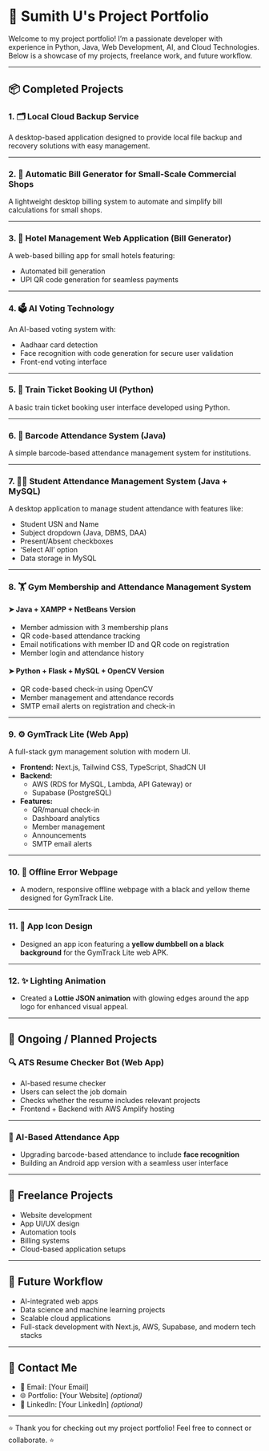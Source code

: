# 🚀 Sumith U's Project Portfolio

Welcome to my project portfolio! I’m a passionate developer with experience in Python, Java, Web Development, AI, and Cloud Technologies. Below is a showcase of my projects, freelance work, and future workflow.

---

## 📦 Completed Projects

### 1. 🗂️ Local Cloud Backup Service
A desktop-based application designed to provide local file backup and recovery solutions with easy management.

---

### 2. 🧾 Automatic Bill Generator for Small-Scale Commercial Shops
A lightweight desktop billing system to automate and simplify bill calculations for small shops.

---

### 3. 🏨 Hotel Management Web Application (Bill Generator)
A web-based billing app for small hotels featuring:
- Automated bill generation
- UPI QR code generation for seamless payments

---

### 4. 🗳️ AI Voting Technology
An AI-based voting system with:
- Aadhaar card detection
- Face recognition with code generation for secure user validation
- Front-end voting interface

---

### 5. 🚂 Train Ticket Booking UI (Python)
A basic train ticket booking user interface developed using Python.

---

### 6. 📇 Barcode Attendance System (Java)
A simple barcode-based attendance management system for institutions.

---

### 7. 🧑‍🎓 Student Attendance Management System (Java + MySQL)
A desktop application to manage student attendance with features like:
- Student USN and Name
- Subject dropdown (Java, DBMS, DAA)
- Present/Absent checkboxes
- ‘Select All’ option
- Data storage in MySQL

---

### 8. 🏋️ Gym Membership and Attendance Management System

#### ➤ Java + XAMPP + NetBeans Version
- Member admission with 3 membership plans
- QR code-based attendance tracking
- Email notifications with member ID and QR code on registration
- Member login and attendance history

#### ➤ Python + Flask + MySQL + OpenCV Version
- QR code-based check-in using OpenCV
- Member management and attendance records
- SMTP email alerts on registration and check-in

---

### 9. ⚙️ GymTrack Lite (Web App)

A full-stack gym management solution with modern UI.

- **Frontend:** Next.js, Tailwind CSS, TypeScript, ShadCN UI
- **Backend:** 
  - AWS (RDS for MySQL, Lambda, API Gateway) or  
  - Supabase (PostgreSQL) 
- **Features:**
  - QR/manual check-in
  - Dashboard analytics
  - Member management
  - Announcements
  - SMTP email alerts

---

### 10. 🔌 Offline Error Webpage
- A modern, responsive offline webpage with a black and yellow theme designed for GymTrack Lite.

---

### 11. 🎨 App Icon Design
- Designed an app icon featuring a **yellow dumbbell on a black background** for the GymTrack Lite web APK.

---

### 12. ✨ Lighting Animation
- Created a **Lottie JSON animation** with glowing edges around the app logo for enhanced visual appeal.

---

## 🚧 Ongoing / Planned Projects

### 🔍 ATS Resume Checker Bot (Web App)
- AI-based resume checker
- Users can select the job domain
- Checks whether the resume includes relevant projects
- Frontend + Backend with AWS Amplify hosting

---

### 🤖 AI-Based Attendance App
- Upgrading barcode-based attendance to include **face recognition**
- Building an Android app version with a seamless user interface

---

## 💼 Freelance Projects
- Website development
- App UI/UX design
- Automation tools
- Billing systems
- Cloud-based application setups

---

## 🚀 Future Workflow
- AI-integrated web apps
- Data science and machine learning projects
- Scalable cloud applications
- Full-stack development with Next.js, AWS, Supabase, and modern tech stacks

---

## 🔗 Contact Me
- 📧 Email: [Your Email]
- 🌐 Portfolio: [Your Website] *(optional)*
- 💼 LinkedIn: [Your LinkedIn] *(optional)*

---

⭐ Thank you for checking out my project portfolio! Feel free to connect or collaborate. ⭐
